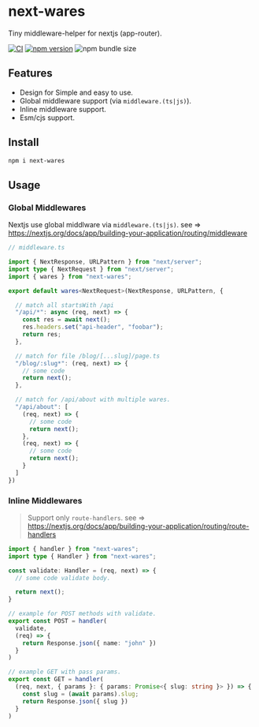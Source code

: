 # next-wares

Tiny middleware-helper for nextjs (app-router).

[![CI](https://github.com/herudi/next-wares/workflows/ci/badge.svg)](https://github.com/herudi/next-wares)
[![npm version](https://badge.fury.io/js/next-wares.svg)](https://badge.fury.io/js/next-wares)
![npm bundle size](https://img.shields.io/bundlephobia/minzip/next-wares)

## Features
- Design for Simple and easy to use.
- Global middleware support (via `middleware.(ts|js)`).
- Inline middleware support.
- Esm/cjs support.

## Install
```bash
npm i next-wares
```

## Usage
### Global Middlewares
Nextjs use global middlware via `middleware.(ts|js)`.
see => https://nextjs.org/docs/app/building-your-application/routing/middleware

```ts
// middleware.ts

import { NextResponse, URLPattern } from "next/server";
import type { NextRequest } from "next/server";
import { wares } from "next-wares";

export default wares<NextRequest>(NextResponse, URLPattern, {

  // match all startsWith /api
  "/api/*": async (req, next) => {
    const res = await next();
    res.headers.set("api-header", "foobar");
    return res;
  },

  // match for file /blog/[...slug]/page.ts
  "/blog/:slug*": (req, next) => {
    // some code
    return next();
  },

  // match for /api/about with multiple wares.
  "/api/about": [
    (req, next) => {
      // some code
      return next();
    },
    (req, next) => {
      // some code
      return next();
    }
  ]
})
```

### Inline Middlewares
> Support only `route-handlers`. see => https://nextjs.org/docs/app/building-your-application/routing/route-handlers

```ts
import { handler } from "next-wares";
import type { Handler } from "next-wares";

const validate: Handler = (req, next) => {
  // some code validate body.

  return next();
}

// example for POST methods with validate.
export const POST = handler(
  validate,
  (req) => {
    return Response.json({ name: "john" })
  }
)

// example GET with pass params.
export const GET = handler(
  (req, next, { params }: { params: Promise<{ slug: string }> }) => {
    const slug = (await params).slug;
    return Response.json({ slug })
  }
)
```
